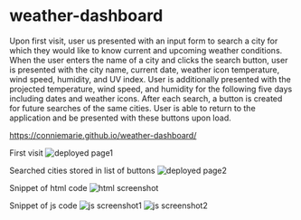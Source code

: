# weather-dashboard

Upon first visit, user us presented with an input form to search a city for which they would like to know current and upcoming weather conditions. When the user enters the name of a city and clicks the search button, user is presented with the city name, current date, weather icon temperature, wind speed, humidity, and UV index. User is additionally presented with the projected temperature, wind speed, and humidity for the following five days including dates and weather icons. After each search, a button is created for future searches of the same cities. User is able to return to the application and be presented with these buttons upon load.

https://conniemarie.github.io/weather-dashboard/

First visit
![deployed page1](https://user-images.githubusercontent.com/105762638/186533701-7e359965-876d-44c7-a99b-c796fa349836.png)

Searched cities stored in list of buttons
![deployed page2](https://user-images.githubusercontent.com/105762638/186533707-d4965611-d52d-4fd4-b918-a44c1c23ad76.png)

Snippet of html code
![html screenshot](https://user-images.githubusercontent.com/105762638/186533710-cb69a601-b8a6-4d50-9f89-fb58f2077ec8.png)

Snippet of js code
![js screenshot1](https://user-images.githubusercontent.com/105762638/186533715-9244ed16-ea0a-4862-8af4-b224537c0f14.png)
![js screenshot2](https://user-images.githubusercontent.com/105762638/186533720-e5f89dee-9cb9-406e-8a6e-f1768f108653.png)
